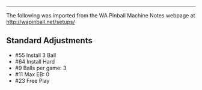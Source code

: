 ***
The following was imported from the WA Pinball Machine Notes webpage at http://wapinball.net/setups/
## Standard Adjustments
-   #55 Install 3 Ball
-   #64 Install Hard
-   #9 Balls per game: 3
-   #11 Max EB: 0
-   #23 Free Play